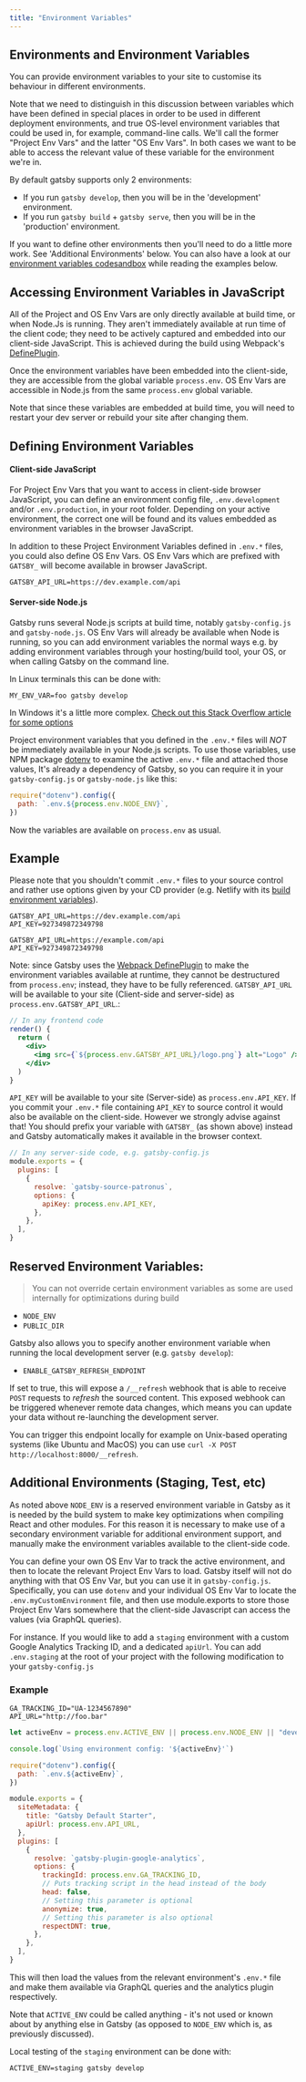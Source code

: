 ```yaml
---
title: "Environment Variables"
---
```


## Environments and Environment Variables

You can provide environment variables to your site to customise its behaviour in different environments.

Note that we need to distinguish in this discussion between variables which have been defined in
special places in order to be used in different deployment environments, and true OS-level
environment variables that could be used in, for example, command-line calls.
We'll call the former "Project Env Vars" and the latter "OS Env Vars".
In both cases we want to be able to access the relevant value of these variable for the environment
we're in.

By default gatsby supports only 2 environments:

- If you run `gatsby develop`, then you will be in the 'development' environment.
- If you run `gatsby build` + `gatsby serve`, then you will be in the 'production' environment.

If you want to define other environments then you'll need to do a little more work. See 'Additional Environments' below. You can also have a look at our [environment variables codesandbox](https://codesandbox.io/s/6w9jjrnnjn) while reading the examples below.

## Accessing Environment Variables in JavaScript

All of the Project and OS Env Vars are only directly available at build time, or
when Node.Js is running. They aren't immediately available at run time of the client code; they
need to be actively captured and embedded into our client-side JavaScript.
This is achieved during the build using Webpack's [DefinePlugin](https://webpack.js.org/plugins/define-plugin/).

Once the environment variables have been embedded into the client-side, they are accessible from the
global variable `process.env`.
OS Env Vars are accessible in Node.js from the same `process.env` global variable.

Note that since these variables are embedded at build time, you will need to restart your dev server
or rebuild your site after changing them.

## Defining Environment Variables

#### Client-side JavaScript

For Project Env Vars that you want to access in client-side browser JavaScript, you can define
an environment config file, `.env.development` and/or `.env.production`, in your root folder.
Depending on your active environment, the correct one will be found and its values embedded as environment variables in the
browser JavaScript.

In addition to these Project Environment Variables defined in `.env.*` files, you could also define
OS Env Vars. OS Env Vars which are prefixed with `GATSBY_` will become available in
browser JavaScript.

```text:title=.env.*
GATSBY_API_URL=https://dev.example.com/api
```

#### Server-side Node.js

Gatsby runs several Node.js scripts at build time, notably `gatsby-config.js` and `gatsby-node.js`.
OS Env Vars will already be available when Node is running, so you can add environment variables the
normal ways e.g. by adding environment variables through your hosting/build tool, your OS, or when
calling Gatsby on the command line.

In Linux terminals this can be done with:

```shell
MY_ENV_VAR=foo gatsby develop
```

In Windows it's a little more complex. [Check out this Stack Overflow article for some options](https://stackoverflow.com/questions/1420719/powershell-setting-an-environment-variable-for-a-single-command-only)

Project environment variables that you defined in the `.env.*` files will _NOT_ be immediately available
in your Node.js scripts. To use those variables, use NPM package [dotenv](https://www.npmjs.com/package/dotenv) to
examine the active `.env.*` file and attached those values,
It's already a dependency of Gatsby, so you can require it in your `gatsby-config.js` or `gatsby-node.js` like this:

```javascript:title=gatsby-config.js
require("dotenv").config({
  path: `.env.${process.env.NODE_ENV}`,
})
```

Now the variables are available on `process.env` as usual.

## Example

Please note that you shouldn't commit `.env.*` files to your source control and rather use options given by your CD provider (e.g. Netlify with its [build environment variables](https://www.netlify.com/docs/continuous-deployment/#build-environment-variables)).

```text:title=.env.development
GATSBY_API_URL=https://dev.example.com/api
API_KEY=927349872349798
```

```text:title=.env.production
GATSBY_API_URL=https://example.com/api
API_KEY=927349872349798
```

Note: since Gatsby uses the [Webpack DefinePlugin](https://webpack.js.org/plugins/define-plugin/) to make the environment variables available at runtime, they cannot be destructured from `process.env`; instead, they have to be fully referenced.
`GATSBY_API_URL` will be available to your site (Client-side and server-side) as `process.env.GATSBY_API_URL`.:

```jsx
// In any frontend code
render() {
  return (
    <div>
      <img src={`${process.env.GATSBY_API_URL}/logo.png`} alt="Logo" />
    </div>
  )
}
```

`API_KEY` will be available to your site (Server-side) as `process.env.API_KEY`. If you commit your `.env.*` file containing `API_KEY` to source control it would also be available on the client-side. However we strongly advise against that! You should prefix your variable with `GATSBY_` (as shown above) instead and Gatsby automatically makes it available in the browser context.

```js
// In any server-side code, e.g. gatsby-config.js
module.exports = {
  plugins: [
    {
      resolve: `gatsby-source-patronus`,
      options: {
        apiKey: process.env.API_KEY,
      },
    },
  ],
}
```

## Reserved Environment Variables:

> You can not override certain environment variables as some are used internally
> for optimizations during build

- `NODE_ENV`
- `PUBLIC_DIR`

Gatsby also allows you to specify another environment variable when running the local development server (e.g. `gatsby develop`):

- `ENABLE_GATSBY_REFRESH_ENDPOINT`

If set to true, this will expose a `/__refresh` webhook that is able to receive `POST` requests to _refresh_ the sourced content. This exposed webhook can be triggered whenever remote data changes, which means you can update your data without re-launching the development server.

You can trigger this endpoint locally for example on Unix-based operating systems (like Ubuntu and MacOS) you can use `curl -X POST http://localhost:8000/__refresh`.

## Additional Environments (Staging, Test, etc)

As noted above `NODE_ENV` is a reserved environment variable in Gatsby as it is needed by the build system to make key optimizations when compiling React and other modules. For this reason it is necessary to make use of a secondary environment variable for additional environment support, and manually make the environment variables available to the client-side code.

You can define your own OS Env Var to track the active environment, and then to locate the relevant Project Env Vars to load. Gatsby itself will not do anything with that OS Env Var, but you can use it in `gatsby-config.js`.
Specifically, you can use `dotenv` and your individual OS Env Var to locate the `.env.myCustomEnvironment` file, and then use module.exports to store those Project Env Vars somewhere that the client-side Javascript can access the values (via GraphQL queries).

For instance. If you would like to add a `staging` environment with a custom Google Analytics Tracking ID, and a dedicated `apiUrl`. You can add `.env.staging` at the root of your project with the following modification to your `gatsby-config.js`

### Example

```text:title=.env.staging
GA_TRACKING_ID="UA-1234567890"
API_URL="http://foo.bar"
```

```javascript:title=gatsby-config.js
let activeEnv = process.env.ACTIVE_ENV || process.env.NODE_ENV || "development"

console.log(`Using environment config: '${activeEnv}'`)

require("dotenv").config({
  path: `.env.${activeEnv}`,
})

module.exports = {
  siteMetadata: {
    title: "Gatsby Default Starter",
    apiUrl: process.env.API_URL,
  },
  plugins: [
    {
      resolve: `gatsby-plugin-google-analytics`,
      options: {
        trackingId: process.env.GA_TRACKING_ID,
        // Puts tracking script in the head instead of the body
        head: false,
        // Setting this parameter is optional
        anonymize: true,
        // Setting this parameter is also optional
        respectDNT: true,
      },
    },
  ],
}
```

This will then load the values from the relevant environment's `.env.*` file and make them available via GraphQL queries and the analytics plugin respectively.

Note that `ACTIVE_ENV` could be called anything - it's not used or known about by anything else in Gatsby (as opposed to `NODE_ENV` which is, as previously discussed).

Local testing of the `staging` environment can be done with:

```shell
ACTIVE_ENV=staging gatsby develop
```
